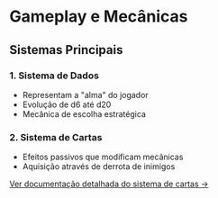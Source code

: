 # Gameplay e Mecânicas

## Sistemas Principais

### 1. Sistema de Dados
- Representam a "alma" do jogador
- Evolução de d6 até d20
- Mecânica de escolha estratégica

### 2. Sistema de Cartas
- Efeitos passivos que modificam mecânicas
- Aquisição através de derrota de inimigos

[Ver documentação detalhada do sistema de cartas →](../design/cards.md)
